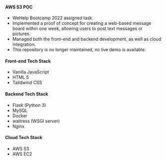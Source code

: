 #### AWS S3 POC
- WeHelp Bootcamp 2022 assigned task.
- Implemented a proof of concept for creating a web-based message board within one week, allowing users to post text messages or pictures.
- Managed both the front-end and backend development, as well as cloud integration.
- This repository is no longer maintained, no live demo is available.

#### Front-end Tech Stack
- Vanilla JavaScript
- HTML 5
- Taildwind CSS

#### Backend Tech Stack
- Flask (Python 3)
- MySQL
- Docker
- waitress (WSGI server)
- Nginx

#### Cloud Tech Stack
- AWS S3
- AWS EC2
